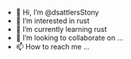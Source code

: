- 👋 Hi, I’m @dsattlersStony
- 👀 I’m interested in rust
- 🌱 I’m currently learning rust
- 💞️ I’m looking to collaborate on ...
- 📫 How to reach me ...

<!---
dsattlersStony/dsattlersStony is a ✨ special ✨ repository because its `README.md` (this file) appears on your GitHub profile.
You can click the Preview link to take a look at your changes.
--->

